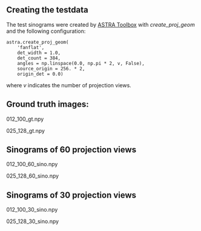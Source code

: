 ## Creating the testdata
The test sinograms were created by [ASTRA Toolbox](https://www.astra-toolbox.com/) with *create_proj_geom* and the following configuration:
```
astra.create_proj_geom(
    'fanflat', 
    det_width = 1.0, 
    det_count = 384, 
    angles = np.linspace(0.0, np.pi * 2, v, False), 
    source_origin = 256. * 2, 
    origin_det = 0.0)
```
where *v* indicates the number of projection views.

## Ground truth images:
012_100_gt.npy

025_128_gt.npy

## Sinograms of 60 projection views
012_100_60_sino.npy 

025_128_60_sino.npy

## Sinograms of 30 projection views
012_100_30_sino.npy 

025_128_30_sino.npy


